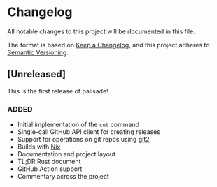 # Changelog
All notable changes to this project will be documented in this file.

The format is based on [Keep a Changelog](https://keepachangelog.com/en/1.0.0/),
and this project adheres to [Semantic Versioning](https://semver.org/spec/v2.0.0.html).

## [Unreleased]

This is the first release of palisade!

### ADDED

- Initial implementation of the `cut` command
- Single-call GitHub API client for creating releases
- Support for operations on git repos using
  [git2](https://docs.rs/git2/0.13.6/git2/)
- Builds with [Nix](https://nixos.org/nix)
- Documentation and project layout
- TL;DR Rust document
- GitHub Action support
- Commentary across the project
